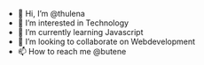 - 👋 Hi, I’m @thulena
- 👀 I’m interested in Technology
- 🌱 I’m currently learning Javascript
- 💞️ I’m looking to collaborate on Webdevelopment
- 📫 How to reach me @butene

<!---
thulena/thulena is a ✨ special ✨ repository because its `README.md` (this file) appears on your GitHub profile.
You can click the Preview link to take a look at your changes.
--->
